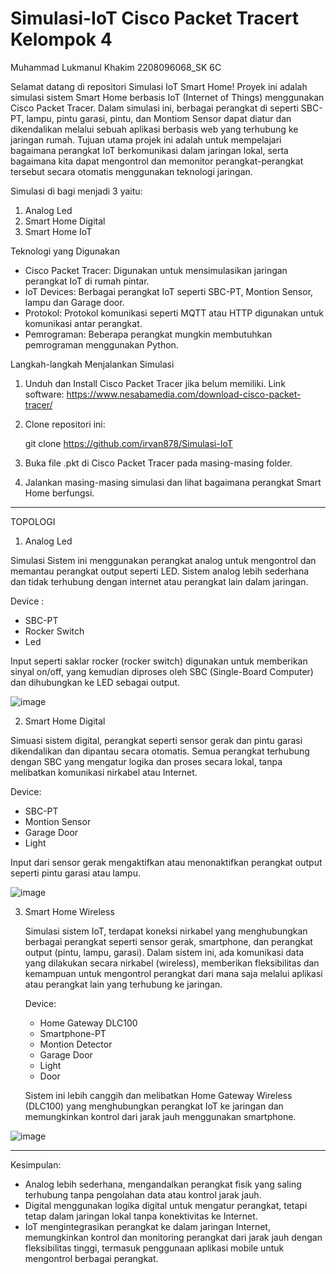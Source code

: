 # Simulasi-IoT Cisco Packet Tracert Kelompok 4

Muhammad Lukmanul Khakim 2208096068_SK 6C

Selamat datang di repositori Simulasi IoT Smart Home! Proyek ini adalah simulasi sistem Smart Home berbasis IoT (Internet of Things) menggunakan Cisco Packet Tracer. Dalam simulasi ini, berbagai perangkat di seperti SBC-PT, lampu, pintu garasi, pintu, dan Montiom Sensor dapat diatur dan dikendalikan melalui sebuah aplikasi berbasis web yang terhubung ke jaringan rumah.
Tujuan utama projek ini adalah untuk mempelajari bagaimana perangkat IoT berkomunikasi dalam jaringan lokal, serta bagaimana kita dapat mengontrol dan memonitor perangkat-perangkat tersebut secara otomatis menggunakan teknologi jaringan.

Simulasi di bagi menjadi 3 yaitu:
1. Analog Led
2. Smart Home Digital
3. Smart Home IoT
   
Teknologi yang Digunakan
- Cisco Packet Tracer: Digunakan untuk mensimulasikan jaringan perangkat IoT di rumah pintar.
- IoT Devices: Berbagai perangkat IoT seperti SBC-PT, Montion Sensor, lampu dan Garage door.
- Protokol: Protokol komunikasi seperti MQTT atau HTTP digunakan untuk komunikasi antar perangkat.
- Pemrograman: Beberapa perangkat mungkin membutuhkan pemrograman menggunakan Python.

Langkah-langkah Menjalankan Simulasi
1. Unduh dan Install Cisco Packet Tracer jika belum memiliki.
   Link software: https://www.nesabamedia.com/download-cisco-packet-tracer/ 
2. Clone repositori ini:

   git clone https://github.com/irvan878/Simulasi-IoT
4. Buka file .pkt di Cisco Packet Tracer pada masing-masing folder.
5. Jalankan masing-masing simulasi dan lihat bagaimana perangkat Smart Home berfungsi.

-------------------------------------------------------------------------------------------------------------------------------
TOPOLOGI
1. Analog Led
  
  Simulasi Sistem ini menggunakan perangkat analog untuk mengontrol dan memantau perangkat output seperti LED. Sistem analog lebih sederhana dan tidak terhubung dengan internet atau perangkat lain dalam jaringan.
  
  Device :
  - SBC-PT
  - Rocker Switch
  - Led
    
  Input seperti saklar rocker (rocker switch) digunakan untuk memberikan sinyal on/off, yang kemudian diproses oleh SBC (Single-Board Computer) dan dihubungkan ke LED sebagai output.

  ![image](https://github.com/user-attachments/assets/f8b8db82-7e7d-426a-9862-8d40d3dbeadb)

2. Smart Home Digital
  
  Simuasi sistem digital, perangkat seperti sensor gerak dan pintu garasi dikendalikan dan dipantau secara otomatis. Semua perangkat terhubung dengan SBC yang mengatur logika dan proses secara lokal, tanpa melibatkan komunikasi
  nirkabel atau Internet.

  Device:
  - SBC-PT
  - Montion Sensor
  - Garage Door
  - Light
    
  Input dari sensor gerak mengaktifkan atau menonaktifkan perangkat output seperti pintu garasi atau lampu.

  ![image](https://github.com/user-attachments/assets/8ba9b28a-d48d-45f3-8524-39e467239f66)

3. Smart Home Wireless

   Simulasi sistem IoT, terdapat koneksi nirkabel yang menghubungkan berbagai perangkat seperti sensor gerak, smartphone, dan perangkat output (pintu, lampu, garasi). Dalam sistem ini, ada komunikasi data yang dilakukan secara nirkabel      (wireless), memberikan fleksibilitas dan kemampuan untuk mengontrol perangkat dari mana saja melalui aplikasi atau perangkat lain yang terhubung ke jaringan.

   Device:
   - Home Gateway DLC100
   - Smartphone-PT
   - Montion Detector
   - Garage Door
   - Light
   - Door
     
   Sistem ini lebih canggih dan melibatkan Home Gateway Wireless (DLC100) yang menghubungkan perangkat IoT ke jaringan dan memungkinkan kontrol dari jarak jauh menggunakan smartphone.

![image](https://github.com/user-attachments/assets/274c9beb-b104-493f-9b05-1ef2cfcb6a38)

-------------------------------------------------------------------------------------------------------------------------------
Kesimpulan:
- Analog lebih sederhana, mengandalkan perangkat fisik yang saling terhubung tanpa pengolahan data atau kontrol jarak jauh.
- Digital menggunakan logika digital untuk mengatur perangkat, tetapi tetap dalam jaringan lokal tanpa konektivitas ke Internet.
- IoT mengintegrasikan perangkat ke dalam jaringan Internet, memungkinkan kontrol dan monitoring perangkat dari jarak jauh dengan fleksibilitas tinggi, termasuk penggunaan aplikasi mobile untuk mengontrol berbagai perangkat.

